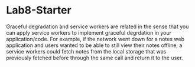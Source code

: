 # Lab8-Starter
Graceful degradation and service workers are related in the sense that you can apply service workers to implement graceful degrdation in your application/code. For example, if the network went down for a notes web application and users wanted to be able to still view their notes offline, a service workers could fetch notes from the local storage that was previously fetched before through the same call and return it to the user. 